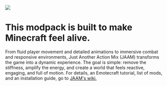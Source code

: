 ![](C:/Downloads/14.png)
# This modpack is built to make Minecraft feel alive.
From fluid player movement and detailed animations to immersive combat and responsive environments, Just Another Action Mix (JAAM) transforms the game into a dynamic experience. The goal is simple: remove the stiffness, amplify the energy, and create a world that feels reactive, engaging, and full of motion. For details, an Emotecraft tutorial, list of mods, and an installation guide, go to [JAAM's wiki.](https://github.com/micahnw/JAAM/wiki)
